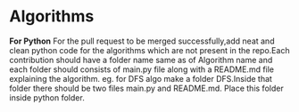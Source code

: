 # Algorithms
**For Python**
For the pull request to be merged successfully,add neat and clean python code for the algorithms which are not present in the repo.Each contribution should have a folder name same as of Algorithm name and each folder should consists of main.py file along with a README.md file explaining the algorithm.
eg. for DFS algo make a folder DFS.Inside that folder there should be two files main.py and README.md. Place this folder inside python folder.


